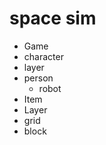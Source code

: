 # space sim

 * Game
  * character
   * layer
   * person
     * robot
  * Item
   * Layer
  * grid
   * block